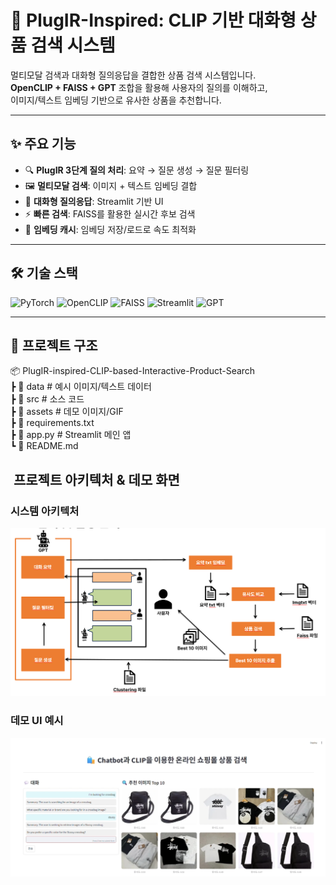 # 🛒 PlugIR-Inspired: CLIP 기반 대화형 상품 검색 시스템

멀티모달 검색과 대화형 질의응답을 결합한 상품 검색 시스템입니다.  
**OpenCLIP + FAISS + GPT** 조합을 활용해 사용자의 질의를 이해하고,  
이미지/텍스트 임베딩 기반으로 유사한 상품을 추천합니다.

---

## ✨ 주요 기능
- 🔍 **PlugIR 3단계 질의 처리**: 요약 → 질문 생성 → 질문 필터링
- 🖼 **멀티모달 검색**: 이미지 + 텍스트 임베딩 결합
- 💬 **대화형 질의응답**: Streamlit 기반 UI
- ⚡ **빠른 검색**: FAISS를 활용한 실시간 후보 검색
- 💾 **임베딩 캐시**: 임베딩 저장/로드로 속도 최적화

---

## 🛠 기술 스택
![PyTorch](https://img.shields.io/badge/PyTorch-%23EE4C2C.svg?logo=pytorch&logoColor=white)
![OpenCLIP](https://img.shields.io/badge/OpenCLIP-blue)
![FAISS](https://img.shields.io/badge/FAISS-black)
![Streamlit](https://img.shields.io/badge/Streamlit-%23FF4B4B.svg?logo=streamlit&logoColor=white)
![GPT](https://img.shields.io/badge/GPT-API-lightgrey)

---

## 📂 프로젝트 구조  
📦 PlugIR-inspired-CLIP-based-Interactive-Product-Search  
 ┣ 📂 data           # 예시 이미지/텍스트 데이터  
 ┣ 📂 src            # 소스 코드  
 ┣ 📂 assets         # 데모 이미지/GIF  
 ┣ 📜 requirements.txt  
 ┣ 📜 app.py         # Streamlit 메인 앱  
 ┗ 📜 README.md  


## ​ 프로젝트 아키텍처 & 데모 화면

### 시스템 아키텍처
![시스템 구조](System_Architecture_image.png)

### 데모 UI 예시
![데모 화면](demo_image.png)
